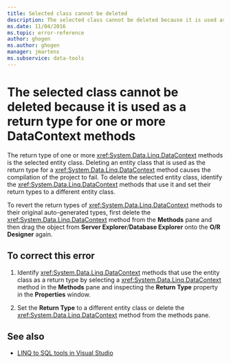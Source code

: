 ```yaml
---
title: Selected class cannot be deleted
description: The selected class cannot be deleted because it is used as a return type for one or more DataContext methods
ms.date: 11/04/2016
ms.topic: error-reference
author: ghogen
ms.author: ghogen
manager: jmartens
ms.subservice: data-tools
---
```

# The selected class cannot be deleted because it is used as a return type for one or more DataContext methods

The return type of one or more <xref:System.Data.Linq.DataContext> methods is the selected entity class. Deleting an entity class that is used as the return type for a <xref:System.Data.Linq.DataContext> method causes the compilation of the project to fail. To delete the selected entity class, identify the <xref:System.Data.Linq.DataContext> methods that use it and set their return types to a different entity class.

To revert the return types of <xref:System.Data.Linq.DataContext> methods to their original auto-generated types, first delete the <xref:System.Data.Linq.DataContext> method from the **Methods** pane and then drag the object from **Server Explorer**/**Database Explorer** onto the **O/R Designer** again.

## To correct this error

1. Identify <xref:System.Data.Linq.DataContext> methods that use the entity class as a return type by selecting a <xref:System.Data.Linq.DataContext> method in the **Methods** pane and inspecting the **Return Type** property in the **Properties** window.

2. Set the **Return Type** to a different entity class or delete the <xref:System.Data.Linq.DataContext> method from the methods pane.

## See also

- [LINQ to SQL tools in Visual Studio](../data-tools/linq-to-sql-tools-in-visual-studio2.md)
